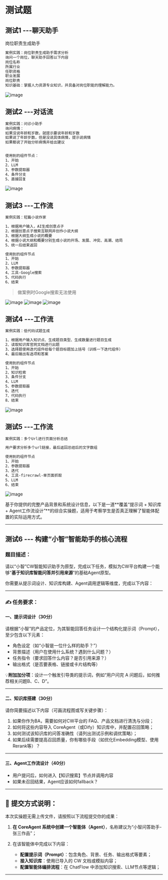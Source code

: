 # 测试题

## 测试1  ---聊天助手

岗位职责生成助手

```txt
案例实践：岗位职责生成助手需求分析
询问一个岗位，聊天助手回答以下内容
岗位名称
所属行业
任职资格
职业发展
岗位职责
知识基础：掌握人力资源专业知识，并具备对岗位职能的理解能力。

```

![image](https://github.com/user-attachments/assets/9607a138-e519-42d2-81d4-f8be632aa803)


## 测试2  ---对话流

```txt
案例实践：问诊小助手
询问病情：
如果没说年龄和岁数，就提示要说年龄和岁数
如果说了年龄岁数，但是没说具体病情，提示说病情
如果都说了开始分析病情并给出建议


使用到的组件节点：
1、开始
2、LLM
3、参数提取器
4、条件分支
5、直接回复

```

![image](https://github.com/user-attachments/assets/80b2f4d1-8880-46b1-b697-52e419727441)

## 测试3  ---工作流

```txt
案例实践：短篇小说作家

1、根据用户输入，AI生成创意点子
2、根据创意点子搜索互联网并创作小说大纲
3、根据大纲生成小说的概要
4、根据小说大纲和概要分别生成小说的开场、发展、冲突、高潮、结局
5、统一后结束返回

使用到的组件节点
1、开始
2、LLM
3、参数提取器
4、工具-Google搜索
5、代码执行
6、结束

```

> 做案例时Google搜索无法使用

![image](https://github.com/user-attachments/assets/4df9703b-d246-4649-8a0f-8a11e034b343)
![image](https://github.com/user-attachments/assets/8d42ebb6-0479-4480-b9b3-378b64f97d77)
![image](https://github.com/user-attachments/assets/53434fd8-5440-4aa4-a132-8ab980f7fdfe)

## 测试4 ---工作流

```txt
案例实践：低代码试题生成

1、根据用户输入知识点、生成题目类型、生成数量进行题目生成
2、读取知识库官网文档进行出题
3、选择题使用迭代组件给每个题目标题加上括号（训练一下迭代组件）
4、最后输出有选项和答案

使用到的组件节点
1、开始
2、知识检索
3、条件分支
4、LLM
5、参数提取器
6、迭代
7、代码执行
8、结束

```

![image](https://github.com/user-attachments/assets/2b0aa7bc-fc1b-4262-b875-78d565225501)

## 测试5 ---工作流

```txt
案例实践：多个Url进行页面分析总结

用户要求分析多个url链接，最后返回总结后的文字数组

使用到的组件节点
1、开始
2、参数提取器
3、迭代
4、工具-firecrawl-单页面抓取
5、LLM
6、结束

```

![image](https://github.com/user-attachments/assets/af884376-1446-4514-923c-8d6828b55d2b)


基于你提供的完整产品背景和系统设计信息，以下是一道\*\*覆盖“提示词 + 知识库 + Agent工作流设计”\*\*的综合实操题，适用于考察学生是否真正理解了智能体配置的实际运用方式。

---

## 测试6 --- 构建“小智”智能助手的核心流程

### 题目描述：

请以“小智”CW智能知识助手为原型，完成以下任务，模拟为CW平台构建一个能够“**基于知识库智能问答并引用来源**”的基础Agent原型。

你需要从提示词设计、知识库构建、Agent调用逻辑等维度，完成以下内容：

---

### ✍️ 任务要求：

#### **一、提示词设计（30分）**

请根据“小智”的产品定位，为其智能回答任务设计一个结构化提示词（Prompt），至少包含以下元素：

* 角色设定（如“小智是一位什么样的助手？”）
* 背景描述（用户在使用什么系统？遇到什么问题？）
* 任务指令（要求回答什么内容？是否引用来源？）
* 输出格式（是否要表格、链接或卡片结构等）

💡**附加加分项**：设计一个触发引导类的提示词，例如“用户问完 A 问题后，如何推荐相关问题B、C、D”。

---

#### **二、知识库搭建（30分）**

请你简要描述以下内容（可画流程图或写关键步骤）：

1. 如果你作为BA，需要如何对CW平台的 FAQ、产品文档进行清洗与分段；
2. 如何将这些内容导入 CoreAgent（或Dify）知识库中，并配置召回策略；
3. 如何测试该知识库的问答准确性（请列出测试示例和调优策略）；
4. 如果后续需要提高召回质量，你有哪些手段（如优化Embedding模型、使用Rerank等）？

---

#### **三、Agent工作流设计（40分）**


* 用户提问后，如何进入【知识搜索】节点并调用内容
* 如果未召回结果，Agent应该如何fallback？

---

## 📝 提交方式说明：

本次实操题无需上传文件，请按照以下流程提交你的成果：

1. **在 CoreAgent 系统中创建一个智能体（Agent）**，名称建议为“小智问答助手- 张三作品”；
2. 在该智能体中完成以下内容：

   * **配置提示词（Prompt）**：包含角色、背景、任务、输出格式等要素；
   * **接入知识库**：使用已导入的 CW 文档或模拟内容；
   * **配置智能体编排流程**：在 ChatFlow 中添加知识搜索、LLM节点等逻辑；
---

